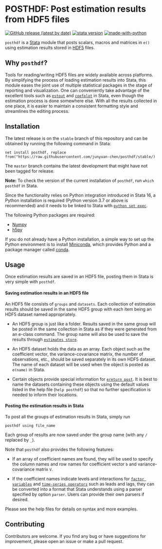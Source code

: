 # POSTHDF: Post estimation results from HDF5 files

[![GitHub release (latest by date)](https://img.shields.io/github/v/release/junyuan-chen/posthdf?logoColor=success)](https://github.com/junyuan-chen/posthdf/releases)
[![stata version](https://img.shields.io/badge/Stata%20version-≥%2016-informational)](https://www.stata.com/)
[![made-with-python](https://img.shields.io/badge/made%20with-Python-informational.svg)](https://www.python.org/)

`posthdf` is a [Stata](https://www.stata.com/) module
that posts scalars, macros and matrices in `e()`
using estimation results stored in [HDF5](https://www.hdfgroup.org/solutions/hdf5/) files.

## Why `posthdf`?
Tools for reading/writing HDF5 files are widely available across platforms.
By simplifying the process of loading estimation results into Stata,
this module eases the joint use of multiple statistical packages
in the stage of reporting and visualization.
One can conveniently take advantage of the excellent tools
such as [`estout`](http://repec.sowi.unibe.ch/stata/estout/index.html)
and [`coefplot`](http://repec.sowi.unibe.ch/stata/coefplot/index.html) in Stata,
even though the estimation process is done somewhere else.
With all the results collected in one place,
it is easier to maintain a consistent formatting style
and streamlines the editing process.

## Installation
The latest release is on the `stable` branch of this repository
and can be obtained by running the following command in Stata:

    net install posthdf, replace from("https://raw.githubusercontent.com/junyuan-chen/posthdf/stable/)

The `master` branch contains the latest development
that might have not been tagged for release.

**Note:**
To check the version of the current installation of `posthdf`,
run `which posthdf` in Stata.

Since the functionality relies on Python integration introduced in Stata 16,
a Python installation is required (Python version 3.7 or above is recommended)
and it needs to be linked to Stata with
[`python set exec`](https://www.stata.com/help.cgi?python).

The following Python packages are required:
- [Numpy](https://numpy.org/)  
- [h5py](https://www.h5py.org/)

If you do not already have a Python installation,
a simple way to set up the Python environment
is to install [Miniconda](https://docs.conda.io/en/latest/miniconda.html),
which provides Python and a package manager called
[conda](https://docs.conda.io/projects/conda/en/latest/).

## Usage
Once estimation results are saved in an HDF5 file,
posting them in Stata is very simple with `posthdf`.

#### Saving estimation results in an HDF5 file
An HDF5 file consists of `groups` and `datasets`.
Each collection of estimation results should be saved
in the same HDF5 group with each item being an HDF5 dataset named appropriately.

- An HDF5 group is just like a folder.
Results saved in the same group
will be posted in the same collection in Stata
as if they were generated from an e-class command.
The group name will also be used to save the results
through [`estimates store`](https://www.stata.com/help.cgi?estimates).

- An HDF5 dataset holds the data as an array.
Each object such as the coefficient vector,
the variance-covariance matrix,
the number of observations, etc.,
should be saved separately in its own HDF5 dataset.
The name of each dataset will be used
when the object is posted as `e(name)` in Stata.

- Certain objects provide special information for
[`ereturn post`](https://www.stata.com/help.cgi?ereturn).
It is best to name the datasets containing these objects
using the default values listed in the help file (`help posthdf`)
so that no further specification is needed to inform their locations.

#### Posting the estimation results in Stata
To post all the groups of estimation results in Stata, simply run

    posthdf using file_name

Each group of results are now saved under the group name (with any `/` replaced by `_`).

Note that `posthdf` also provides the following features:

- If an array of coefficient names are found,
they will be used to specify the column names and row names
for coefficient vector `b` and variance-covariance matrix `V`.

- If the coefficient names indicate
levels and interactions for [`factor variables`](https://www.stata.com/help.cgi?fvvarlist)
and [`time-series operators`](https://www.stata.com/help.cgi?tsvarlist)
such as leads and lags,
they can be converted into a format that Stata understands
using a parser specified by option `parser`.
Users can provide their own parsers if desired.

Please see the help files for details on syntax and more examples.

## Contributing

Contributors are welcome.
If you find any bug or have suggestions for improvement,
please open an issue or make a pull request.
